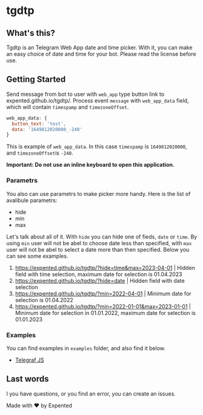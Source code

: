 # tgdtp

## What's this?

Tgdtp is an Telegram Web App date and time picker. With it, you can make an easy choice of date and time for your bot. Please read the license before use.

## Getting Started

Send message from bot to user with `web_app` type button link to expented.github.io/tgdtp/. Process event `message` with `web_app_data` field, which will contain `timespamp` and `timezoneOffset`.

```js
web_app_data: {
  button_text: 'test', 
  data: '1649812020000_-240' 
}
```
This is example of `web_app_data`. In this case `timespamp` is `1649812020000`, and `timezoneOffset`is `-240`. 
 

**Important: Do not use an inline keyboard to open this application.**

### Parametrs 

You also can use parametrs to make picker more handy. Here is the list of avalibule parametrs: 

- hide 
- min
- max

Let's talk about all of it. With `hide` you can hide one of fieds, `date` or `time`. By using `min` user will not be abel to choose date less than specified, with `max` user will not be abel to select a date more than then specified. Below you can see some examples. 

1. https://expented.github.io/tgdtp/?hide=time&max=2023-04-01 | Hidden field with time selection, maximum date for selection is 01.04.2023 
2. https://expented.github.io/tgdtp/?hide=date | Hidden field with date selection 
3. https://expented.github.io/tgdtp/?min=2022-04-01 | Minimum date for selection is 01.04.2022 
4. https://expented.github.io/tgdtp/?min=2022-01-01&max=2023-01-01 | Minimum date for selection in 01.01.2022, maximum date for selection is 01.01.2023 

### Examples

You can find examples in `examples` folder, and also find it below.

- [Telegraf JS](https://github.com/Expented/tgdtp/blob/main/examples/telegraf.js)

## Last words 

I you have questions, or you find an error, you can create an issues. 

Made with ❤️ by Expented
